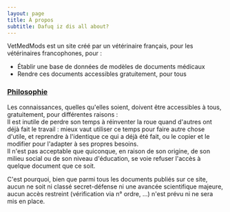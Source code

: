 ```yaml
---
layout: page
title: À propos
subtitle: Dafuq iz dis all about?
---
```


VetMedMods est un site créé par un vétérinaire français, pour les vétérinaires francophones, pour :  
* Établir une base de données de modèles de documents médicaux  
* Rendre ces documents accessibles gratuitement, pour tous



### [Philosophie](https://archive.org/stream/GuerillaOpenAccessManifesto/Goamjuly2008_djvu.txt)

Les connaissances, quelles qu'elles soient, doivent être accessibles à tous, gratuitement, pour différentes raisons :  
Il est inutile de perdre son temps à réinventer la roue quand d'autres ont déjà fait le travail : mieux vaut utiliser ce temps pour faire autre chose d'utile, et reprendre à l'identique ce qui a déjà été fait, ou le copier et le modifier pour l'adapter à ses propres besoins.  
Il n'est pas acceptable que quiconque, en raison de son origine, de son milieu social ou de son niveau d'éducation, se voie refuser l'accès à quelque document que ce soit.

C'est pourquoi, bien que parmi tous les documents publiés sur ce site, aucun ne soit ni classé secret-défense ni une avancée scientifique majeure, aucun accès restreint (vérification via n° ordre, ...) n'est prévu ni ne sera mis en place.
